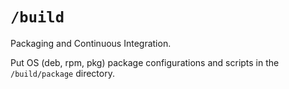 # `/build`

Packaging and Continuous Integration.

Put OS (deb, rpm, pkg) package configurations and scripts in the `/build/package` directory.

